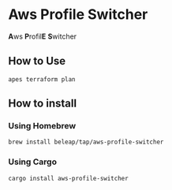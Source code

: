 # Aws Profile Switcher

**A**ws **P**rofil**E** **S**witcher

## How to Use

```
apes terraform plan
```

## How to install

### Using Homebrew

```
brew install beleap/tap/aws-profile-switcher
```

### Using Cargo

```
cargo install aws-profile-switcher
```
